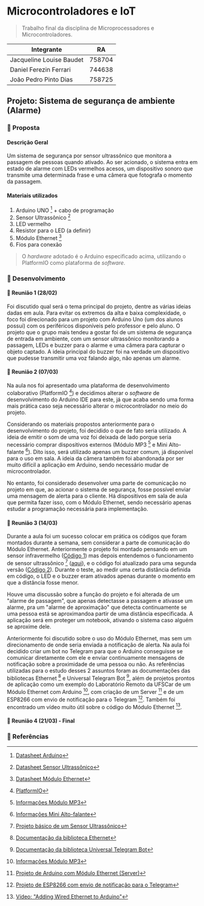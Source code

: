 # Microcontroladores e IoT
> Trabalho final da disciplina de Microprocessadores e Microcontroladores. 

Integrante | RA
----------- | ---------
Jacqueline Louise Baudet | 758704
Daniel Ferezin Ferrari | 744638 
João Pedro Pinto Dias | 758725

## Projeto: Sistema de segurança de ambiente (Alarme)
### :beginner: Proposta
#### Descrição Geral
Um sistema de segurança por sensor ultrassônico que monitora a passagem de pessoas quando ativado. Ao ser acionado, o sistema entra em estado de alarme com LEDs vermelhos acesos, um dispositivo sonoro que transmite uma determinada frase e uma câmera que fotografa o momento da passagem.

#### Materiais utilizados
1. Arduino UNO [^A] + cabo de programação
2. Sensor Ultrassônico [^U]
3. LED vermelho
3. Resistor para o LED (a definir)
4. Módulo Ethernet [^M]
5. Fios para conexão

> O _hardware_ adotado é o Arduino especificado acima, utilizando o PlatformIO como plataforma de _software_.

### :beginner: Desenvolvimento
#### :small_blue_diamond: Reunião 1 (28/02)
Foi discutido qual será o tema principal do projeto, dentre as várias ideias dadas em aula. Para evitar os extremos da alta e baixa complexidade, o foco foi direcionado para um projeto com Arduino Uno (um dos alunos possui) com os periféricos disponíveis pelo professor e pelo aluno. O projeto que o grupo mais tendeu a gostar foi de um sistema de segurança de entrada em ambiente, com um sensor ultrassônico monitorando a passagem, LEDs e buzzer para o alarme e uma câmera para capturar o objeto captado. A ideia principal do buzzer foi na verdade um dispositivo que pudesse transmitir uma voz falando algo, não apenas um alarme.

#### :small_blue_diamond: Reunião 2 (07/03)
Na aula nos foi apresentado uma plataforma de desenvolvimento colaborativo (PlatformIO [^P]) e decidimos alterar o _software_ de desenvolvimento do Arduino IDE para este, já que acaba sendo uma forma mais prática caso seja necessário alterar o microcontrolador no meio do projeto. 

Considerando os materiais propostos anteriormente para o desenvolvimento do projeto, foi decidido o que de fato seria utilizado. A ideia de emitir o som de uma voz foi deixada de lado porque seria necessário comprar dispositivos externos (Módulo MP3 [^3] e Mini Alto-falante [^F]). Dito isso, será utilizado apenas um buzzer comum, já disponível para o uso em sala. A ideia da câmera também foi abandonada por ser muito difícil a aplicação em Arduino, sendo necessário mudar de microcontrolador.

No entanto, foi considerado desenvolver uma parte de comunicação no projeto em que, ao acionar o sistema de segurança, fosse possível enviar uma mensagem de alerta para o cliente. Há dispositivos em sala de aula que permita fazer isso, com o Módulo Ethernet, sendo necessário apenas estudar a programação necessária para implementação.

#### :small_blue_diamond: Reunião 3 (14/03)
Durante a aula foi um sucesso colocar em prática os códigos que foram montados durante a semana, sem considerar a parte de comunicação do Módulo Ethernet. Anteriormente o projeto foi montado pensando em um sensor infravermelho ([Código 1](codigos/alarme_ver_1.ino)) mas depois entendemos o funcionamento de sensor ultrassônico [^2] ([aqui](codigos/sensor_ultra.ino)), e o código foi atualizado para uma segunda versão ([Código 2](codigos/alarme_ver_2.ino)). Durante o teste, ao medir uma certa distância definida em código, o LED e o buzzer eram ativados apenas durante o momento em que a distância fosse menor.

Houve uma discussão sobre a função do projeto e foi alterada de um "alarme de passagem", que apenas detectasse a passagem e ativasse um alarme, pra um "alarme de aproximação" que detecta continuamente se uma pessoa está se aproximandoa partir de uma distância especificada. A aplicação será em proteger um notebook, ativando o sistema caso alguém se aproxime dele.

Anteriormente foi discutido sobre o uso do Módulo Ethernet, mas sem um direcionamento de onde seria enviada a notificação de alerta. Na aula foi decidido criar um bot no Telegram para que o Arduino conseguisse se comunicar diretamente com ele e enviar continuamente mensagens de notificação sobre a proximidade de uma pessoa ou não. As referências utilizadas para o estudo desses 2 assuntos foram as documentações das bibliotecas Ethernet [^4] e Universal Telegram Bot [^5], além de projetos  prontos de aplicação como um exemplo do Laboratório Remoto da UFSCar de um Módulo Ethernet com Arduino [^3], com criação de um Server [^6] e de um ESP8266 com envio de notificação para o Telegram [^7]. Também foi encontrado um vídeo muito útil sobre o código do Módulo Ethernet [^1].


#### :small_blue_diamond: Reunião 4 (21/03) - Final


### :link: Referências
[^A]: [Datasheet Arduino](https://docs.arduino.cc/hardware/uno-rev3)
[^U]: [Datasheet Sensor Ultrassônico](https://d229kd5ey79jzj.cloudfront.net/620/HCSR04.pdf)
[^M]: [Datasheet Módulo Ethernet](https://www.mouser.com/catalog/specsheets/a000056_datasheet.pdf)
[^3]: [Informações Módulo MP3](https://www.usinainfo.com.br/mp3-arduino/modulo-mp3-arduino-dfplayer-mini-5187.html)
[^F]: [Informações Mini Alto-falante](https://www.usinainfo.com.br/mini-alto-falante/mini-alto-falante-5w-6-ohms-78mm-para-projetos-yd78-3421.html)
[^P]: [PlatformIO](https://docs.platformio.org/en/latest/)
[^1]: [Vídeo: "Adding Wired Ethernet to Arduino"](https://www.youtube.com/watch?v=bzEVvzppvvo&ab_channel=misperry)
[^2]: [Projeto básico de um Sensor Ultrassônico](https://www.eletruscomp.com.br/post/projeto-15-sensor-ultrasonico-basico/)
[^3]: [Exemplo de uso do Módulo Ethernet com Arduino (Lab. Remoto UFSCar)](https://vlab.dc.ufscar.br/examples/arduino_uno/web.txt)
[^4]: [Documentação da biblioteca Ethernet](https://reference.arduino.cc/reference/en/libraries/ethernet/)
[^5]: [Documentação da biblioteca Universal Telegram Bot](https://www.arduino.cc/reference/en/libraries/universaltelegrambot/)
[^6]: [Projeto de Arduino com Módulo Ethernet (Server)](https://blogmasterwalkershop.com.br/arduino/como-usar-com-arduino-modulo-ethernet-enc28j60-web-server)
[^7]: [Projeto de ESP8266 com envio de notificação para o Telegram](https://randomnerdtutorials.com/telegram-esp8266-nodemcu-motion-detection-arduino/)
